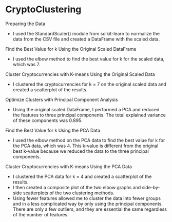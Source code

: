 # CryptoClustering

Preparing the Data

- I used the StandardScaler() module from scikit-learn to normalize the data from the CSV file and created a DataFrame with the scaled data.

Find the Best Value for k Using the Original Scaled DataFrame

- I used the elbow method to find the best value for k for the scaled data, which was 7.

Cluster Cryptocurrencies with K-means Using the Original Scaled Data

- I clustered the cryptocurrencies for k = 7 on the original scaled data and created a scatterplot of the results.

Optimize Clusters with Principal Component Analysis

- Using the original scaled DataFrame, I performed a PCA and reduced the features to three principal components. The total explained variance of these components was 0.895.

Find the Best Value for k Using the PCA Data

- I used the elbow method on the PCA data to find the best value for k for the PCA data, which was 4. This k-value is different from the original best k-value because we reduced the data to the three principal components.

Cluster Cryptocurrencies with K-means Using the PCA Data

- I clustered the PCA data for k = 4 and created a scatterplot of the results.
- I then created a composite plot of the two elbow graphs and side-by-side scatterplots of the two clustering methods.
- Using fewer features allowed me to cluster the data into fewer groups and in a less complicated way by only using the principal components. There are only a few outliers, and they are essential the same regardless of the number of features.
